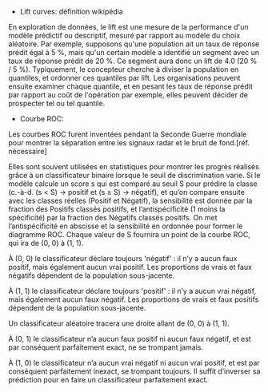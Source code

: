 - Lift curves: définition wikipédia

En exploration de données, le lift est une mesure de la performance d'un modèle prédictif ou descriptif, mesuré par rapport au modèle du choix aléatoire.
Par exemple, supposons qu'une population ait un taux de réponse prédit égal à 5 %, mais qu'un certain modèle a identifié un segment avec un taux de réponse prédit de 20 %. Ce segment aura donc un lift de 4.0 (20 % / 5 %). Typiquement, le concepteur cherche à diviser la population en quantiles, et ordonner ces quantiles par lift. Les organisations peuvent ensuite  examiner chaque quantile, et en pesant les taux de réponse prédit par rapport au coût de l'opération par exemple, elles peuvent décider de prospecter tel ou tel quantile.

- Courbe ROC:

Les courbes ROC furent inventées pendant la Seconde Guerre mondiale pour montrer la séparation entre les signaux radar et le bruit de fond.[réf. nécessaire]

Elles sont souvent utilisées en statistiques pour montrer les progrès réalisés grâce à un classificateur binaire lorsque le seuil de discrimination varie. Si le modèle calcule un score s qui est comparé au seuil S pour prédire la classe (c.-à-d. (s < S) → positif et (s ≥ S) → négatif), et qu’on compare ensuite avec les classes réelles (Positif et Négatif), la sensibilité est donnée par la fraction des Positifs classés positifs, et l’antispécificité (1 moins la spécificité) par la fraction des Négatifs classés positifs. On met l’antispécificité en abscisse et la sensibilité en ordonnée pour former le diagramme ROC. Chaque valeur de S fournira un point de la courbe ROC, qui ira de (0, 0) à (1, 1).

À (0, 0) le classificateur déclare toujours 'négatif' : il n’y a aucun faux positif, mais également aucun vrai positif. Les proportions de vrais et faux négatifs dépendent de la population sous-jacente.

À (1, 1) le classificateur déclare toujours 'positif' : il n’y a aucun vrai négatif, mais également aucun faux négatif. Les proportions de vrais et faux positifs dépendent de la population sous-jacente.

Un classificateur aléatoire tracera une droite allant de (0, 0) à (1, 1).

À (0, 1) le classificateur n’a aucun faux positif ni aucun faux négatif, et est par conséquent parfaitement exact, ne se trompant jamais.

À (1, 0) le classificateur n’a aucun vrai négatif ni aucun vrai positif, et est par conséquent parfaitement inexact, se trompant toujours. Il suffit d’inverser sa prédiction pour en faire un classificateur parfaitement exact.